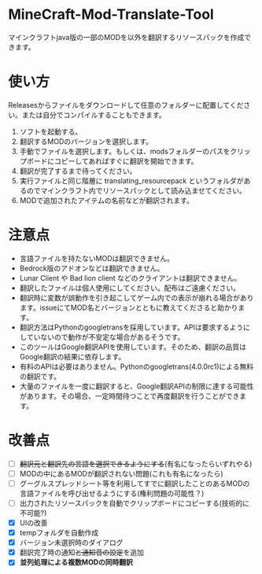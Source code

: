 

# **MineCraft-Mod-Translate-Tool**
マインクラフトjava版の一部のMODを以外を翻訳するリソースパックを作成できます。

# 使い方  
Releasesからファイルをダウンロードして任意のフォルダーに配置してください。または自分でコンパイルすることもできます。  
1. ソフトを起動する。
2. 翻訳するMODのバージョンを選択します。
3. 手動でファイルを選択します。もしくは、modsフォルダーのパスをクリップボードにコピーしてあればすぐに翻訳を開始できます。
4. 翻訳が完了するまで待ってください。
5. 実行ファイルと同じ階層に translating_resourcepack というフォルダがあるのでマインクラフト内でリソースパックとして読み込ませてください。
6. MODで追加されたアイテムの名前などが翻訳されます。

# 注意点  
- 言語ファイルを持たないMODは翻訳できません。  
- Bedrock版のアドオンなどは翻訳できません。  
- Lunar Client や Bad lion client などのクライアントは翻訳できません。  
- 翻訳したファイルは個人使用にしてください。配布はご遠慮ください。  
- 翻訳時に変数が誤動作を引き起こしてゲーム内での表示が崩れる場合があります。issueにてMOD名とバージョンとともに教えてくださると助かります。  
- 翻訳方法はPythonのgoogletransを採用しています。APIは要求するようにしていないので動作が不安定な場合があるそうです。
- このツールはGoogle翻訳APIを使用しています。そのため、翻訳の品質はGoogle翻訳の結果に依存します。  
- 有料のAPIは必要はありません。Pythonのgoogletrans(4.0.0rc1)による無料の翻訳です。  
- 大量のファイルを一度に翻訳すると、Google翻訳APIの制限に達する可能性があります。その場合、一定時間待つことで再度翻訳を行うことができます。

# 改善点
-  [ ] ~~翻訳元と翻訳先の言語を選択できるようにする~~(有名になったらいずれやる)
-  [ ] MODの中にあるMODが翻訳されない問題(これも有名になったら)
-  [ ] グーグルスプレッドシート等を利用してすでに翻訳したことのあるMODの言語ファイルを呼び出せるようにする(権利問題の可能性？)
-  [ ] 出力されたリソースパックを自動でクリップボードにコピーする(技術的に不可能?)
-  [x] UIの改善
-  [x] tempフォルダを自動作成
-  [x] バージョン未選択時のダイアログ
-  [x] 翻訳完了時の通知~~と通知音の設定~~を追加
-  [x] **並列処理による複数MODの同時翻訳**
